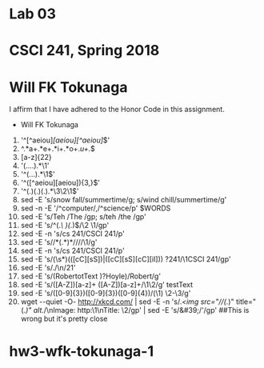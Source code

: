 # Lab 03
# CSCI 241, Spring 2018
# Will FK Tokunaga

I affirm that I have adhered to the Honor Code in this assignment.
- Will FK Tokunaga

1. '^[^aeiou]*[aeiou][^aeiou]*$'
2. ^\.*a+\.*e+\.*i+\.*o+\.*u+\.*$
3. [a-z]{22}
4. '(....).*\1'
5. '^(...).*\1$'
6. '^([^aeiou][aeiou]){3,}$'
7. '^(.)(.)(.).*\3\2\1$'
8. sed -E 's/snow fall/summertime/g; s/wind chill/summertime/g'
9. sed -n -E '/^computer/,/^science/p' $WORDS
10. sed -E 's/Teh /The /gp; s/teh /the /gp'
11. sed -E 's/^(.*\ )(.*)$/\2 \1/gp'
12. sed -E -n 's/cs 241/CSCI 241/p'
13. sed -E 's/\/\*(.*)\*\//\/\/\1/g' 
14. sed -E -n 's/cs 241/CSCI 241/p'
15. sed -E 's/(\s*)(([cC][sS])|([cC][sS][cC][iI])) ?241/\1CSCI 241/gp'
16. sed -E 's/./\n/21'
17. sed -E 's/(RobertotText )?Hoyle)/Robert/g' 
18. sed -E 's/([A-Z])[a-z]+ ([A-Z])[a-z]+/\1\2/g' testText
19. sed -E 's/([0-9]{3})([0-9]{3})([0-9]{4})/(\1\) \2-\3/g'
20. wget --quiet -O- http://xkcd.com/ | sed -E -n 's/.*<img src="\/\/(.*)" title="(.*)" alt.*/\nImage: http:\1\nTitle: \2/gp' | sed -E 's/\&#39;/'/gp' ##This is wrong but it's pretty close



# hw3-wfk-tokunaga-1

